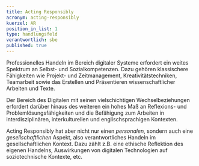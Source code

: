 ```yaml
---
title: Acting Responsibly
acronym: acting-responsibly
kuerzel: AR
position_in_list: 1
type: handlungsfeld
verantwortlich: sbe
published: true
---
```


Professionelles Handeln im Bereich digitaler Systeme erfordert ein weites Spektrum an Selbst- und Sozialkompetenzen. 
Dazu gehören klassischere Fähigkeiten wie Projekt- und Zeitmanagement, Kreativitätstechniken, Teamarbeit sowie das 
Erstellen und Präsentieren wissenschaftlicher Arbeiten und Texte. 

Der Bereich des Digitalen mit seinen vielschichtigen Wechselbeziehungen erfordert darüber hinaus des weiteren ein 
hohes Maß an Reflexions- und Problemlösungsfähigkeiten und die Befähigung zum Arbeiten in interdisziplinären, 
interkulturellen und englischsprachigen Kontexten.

Acting Responsibly hat aber nicht nur einen *personalen*, sondern auch eine *gesellschaftlichen* Aspekt, also
verantwortliches Handeln im gesellschaftlichen Kontext. Dazu zählt z.B. eine ethische Reflektion des eigenen 
Handelns, Auswirkungen von digitalen Technologien auf soziotechnische Kontexte, etc.     

